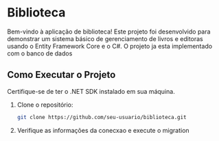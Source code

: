 # Biblioteca

Bem-vindo à aplicação de biblioteca! Este projeto foi desenvolvido para demonstrar um sistema básico de gerenciamento de livros e editoras usando o Entity Framework Core e o C#.
O projeto ja esta implementado com o banco de dados
## Como Executar o Projeto

Certifique-se de ter o .NET SDK instalado em sua máquina.

1. Clone o repositório:

   ```bash
   git clone https://github.com/seu-usuario/biblioteca.git
2. Verifique as informações da conecxao e execute o migration
